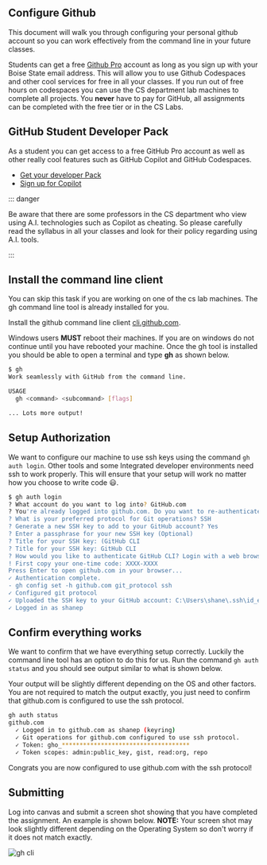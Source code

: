 ## Configure Github

This document will walk you through configuring your personal github account so you can work
effectively from the command line in your future classes.

Students can get a free [Github Pro](https://education.github.com/pack) account as long as you sign
up with your Boise State email address. This will allow you to use Github Codespaces and other cool
services for free in all your classes. If you run out of free hours on codespaces you can use the CS
department lab machines to complete all projects. You **never** have to pay for GitHub, all
assignments can be completed with the free tier or in the CS Labs.

## GitHub Student Developer Pack

As a student you can get access to a free GitHub Pro account as well as other really cool features
such as GitHub Copilot and GitHub Codespaces.

- [Get your developer Pack](https://education.github.com/pack)
- [Sign up for Copilot](https://education.github.com/experiences/primer_copilot)

::: danger

Be aware that there are some professors in the CS department who view using A.I. technologies such
as Copilot as cheating. So please carefully read the syllabus in all your classes and look for their
policy regarding using A.I. tools.

:::

## Install the command line client

You can skip this task if you are working on one of the cs lab machines.
The gh command line tool is already installed for you.

Install the github command line client [cli.github.com](https://cli.github.com/).

Windows users **MUST** reboot their machines. If you are on windows do not
continue until you have rebooted your machine. Once the gh tool is installed you
should be able to open a terminal and type **gh** as shown below.

```bash
$ gh
Work seamlessly with GitHub from the command line.

USAGE
  gh <command> <subcommand> [flags]

... Lots more output!
```

## Setup Authorization

We want to configure our machine to use ssh keys using the command
`gh auth login`. Other tools and some Integrated developer environments
need ssh to work properly. This will ensure that your setup will work no
matter how you choose to write code 😃.

```bash
$ gh auth login
? What account do you want to log into? GitHub.com
? You're already logged into github.com. Do you want to re-authenticate? Yes
? What is your preferred protocol for Git operations? SSH
? Generate a new SSH key to add to your GitHub account? Yes
? Enter a passphrase for your new SSH key (Optional)
? Title for your SSH key: (GitHub CLI
? Title for your SSH key: GitHub CLI
? How would you like to authenticate GitHub CLI? Login with a web browse
! First copy your one-time code: XXXX-XXXX
Press Enter to open github.com in your browser...
✓ Authentication complete.
- gh config set -h github.com git_protocol ssh
✓ Configured git protocol
✓ Uploaded the SSH key to your GitHub account: C:\Users\shane\.ssh\id_ed25519.pub
✓ Logged in as shanep
```

## Confirm everything works

We want to confirm that we have everything setup correctly. Luckily the
command line tool has an option to do this for us. Run the command
`gh auth status` and you should see output similar to what is shown
below.

Your output will be slightly different depending on the OS and other
factors. You are not required to match the output exactly, you just need
to confirm that github.com is configured to use the ssh protocol.

```bash
gh auth status
github.com
  ✓ Logged in to github.com as shanep (keyring)
  ✓ Git operations for github.com configured to use ssh protocol.
  ✓ Token: gho_************************************
  ✓ Token scopes: admin:public_key, gist, read:org, repo
```

Congrats you are now configured to use github.com with the ssh protocol!

## Submitting

Log into canvas and submit a screen shot showing that you have completed the assignment. An example
is shown below. **NOTE:** Your screen shot may look slightly different depending on the Operating
System so don't worry if it does not match exactly.

![gh cli](/images/gh-cli-submit.png)
